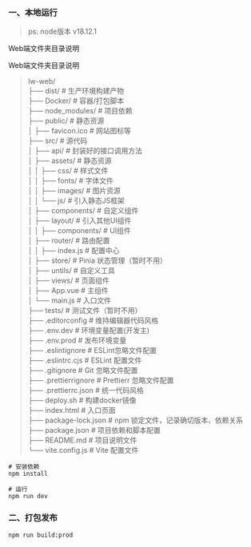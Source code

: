 ### 一、本地运行

> ps: node版本 v18.12.1

Web端文件夹目录说明

Web端文件夹目录说明

> lw-web/         
> ├── dist/								# 生产环境构建产物          
> ├── Docker/							# 容器/打包脚本         
> ├── node_modules/				# 项目依赖          
> ├── public/								# 静态资源         
> │ ├── favicon.ico					# 网站图标等         
> ├── src/ 									# 源代码         
> │ ├── api/								# 封装好的接口调用方法         
> │ ├── assets/							# 静态资源          
> │ │ ├── css/							# 样式文件         
> │ │ ├── fonts/ 						# 字体文件         
> │ │ ├── images/					# 图片资源         
> │ │ └── js/							# 引入静态JS框架          
> │ ├── components/			# 自定义组件         
> │ ├── layout/						# 引入其他UI组件         
> │ │ ├── components/ 		# UI组件         
> │ ├── router/						# 路由配置         
> │ │ ├── index.js 			# 配置中心         
> │ ├── store/ 					# Pinia 状态管理（暂时不用）         
> │ ├── untils/ 				# 自定义工具         
> │ ├── views/ 				# 页面组件         
> │ ├── App.vue 				# 主组件          
> │ └── main.js 				# 入口文件          
> ├── tests/ 					# 测试文件（暂时不用）          
> ├── .editorconfig 				#  维持编辑器代码风格         
> ├── .env.dev 					# 环境变量配置(开发主)          
> ├── .env.prod  				# 发布环境变量          
> ├── .eslintignore 				# ESLint忽略文件配置          
> ├── .eslintrc.cjs 				# ESLint 配置文件          
> ├── .gitignore 					# Git 忽略文件配置         
> ├── .prettierrignore 			# Prettierr 忽略文件配置         
> ├── .prettierrc.json 			# 统一代码风格         
> ├── deploy.sh 						# 构建docker镜像         
> ├── index.html 						# 入口页面          
> ├── package-lock.json 			# npm 锁定文件，记录确切版本、依赖关系         
> ├── package.json 					# 项目依赖和脚本配置          
> ├── README.md 					# 项目说明文件          
> └── vite.config.js 					# Vite 配置文件          


```shell
# 安装依赖
npm install

# 运行
npm run dev
```

### 二、打包发布

```shell
npm run build:prod
```
